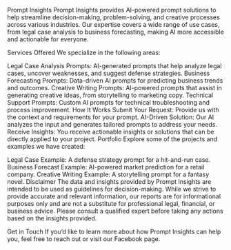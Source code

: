 Prompt Insights
Prompt Insights provides AI-powered prompt solutions to help streamline decision-making, problem-solving, and creative processes across various industries. Our expertise covers a wide range of use cases, from legal case analysis to business forecasting, making AI more accessible and actionable for everyone.

Services Offered
We specialize in the following areas:

Legal Case Analysis Prompts: AI-generated prompts that help analyze legal cases, uncover weaknesses, and suggest defense strategies.
Business Forecasting Prompts: Data-driven AI prompts for predicting business trends and outcomes.
Creative Writing Prompts: AI-powered prompts that assist in generating creative ideas, from storytelling to marketing copy.
Technical Support Prompts: Custom AI prompts for technical troubleshooting and process improvement.
How It Works
Submit Your Request: Provide us with the context and requirements for your prompt.
AI-Driven Solution: Our AI analyzes the input and generates tailored prompts to address your needs.
Receive Insights: You receive actionable insights or solutions that can be directly applied to your project.
Portfolio
Explore some of the projects and examples we have created:

Legal Case Example: A defense strategy prompt for a hit-and-run case.
Business Forecast Example: AI-powered market prediction for a retail company.
Creative Writing Example: A storytelling prompt for a fantasy novel.
Disclaimer
The data and insights provided by Prompt Insights are intended to be used as guidelines for decision-making. While we strive to provide accurate and relevant information, our reports are for informational purposes only and are not a substitute for professional legal, financial, or business advice. Please consult a qualified expert before taking any actions based on the insights provided.

Get in Touch
If you’d like to learn more about how Prompt Insights can help you, feel free to reach out or visit our Facebook page.

